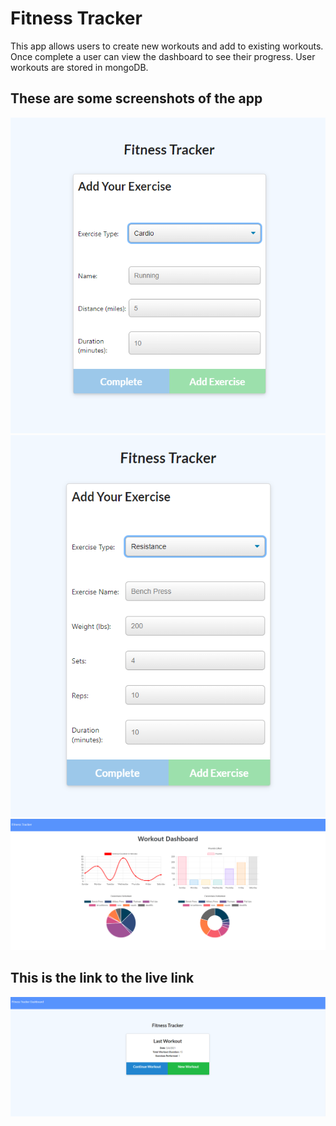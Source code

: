 # Fitness Tracker

This app allows users to create new workouts and add to existing workouts. Once complete a user can view the dashboard to see their progress. 
User workouts are stored in mongoDB.

## These are some screenshots of the app
![Cardio](images/cardio.png)
![resistance](images/resistance.png)
![dashboard](images/dashboard.png)

## This is the link to the live link

[![screenshot](images/homepage.png)](https://my-workout-app1.herokuapp.com/?id=604e6b7e5da03181c46b526b)
